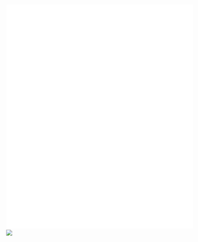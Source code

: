 <div align="center">
 <img class="image" src="header.svg">
</div>

<div style="width:1000px;">
  <img src="wave.svg">
</div>
